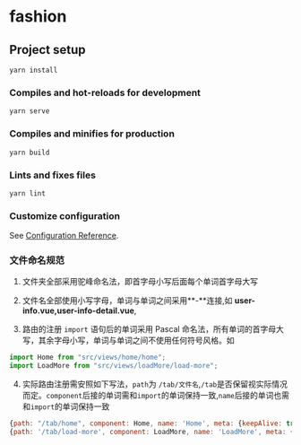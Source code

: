 # fashion

## Project setup

```
yarn install
```

### Compiles and hot-reloads for development

```
yarn serve
```

### Compiles and minifies for production

```
yarn build
```

### Lints and fixes files

```
yarn lint
```

### Customize configuration

See [Configuration Reference](https://cli.vuejs.org/config/).

### 文件命名规范

1. 文件夹全部采用驼峰命名法，即首字母小写后面每个单词首字母大写

2. 文件名全部使用小写字母，单词与单词之间采用**-**连接,如 **user-info.vue,user-info-detail.vue**,

3. 路由的注册 `import` 语句后的单词采用 Pascal 命名法，所有单词的首字母大写，其余字母小写，单词与单词之间不使用任何符号风格。如

```javascript
import Home from "src/views/home/home";
import LoadMore from "src/views/loadMore/load-more";
```

4. 实际路由注册需安照如下写法，`path`为 `/tab/文件名`,`/tab`是否保留视实际情况而定。`component`后接的单词需和`import`的单词保持一致,`name`后接的单词也需和`import`的单词保持一致

```javascript
{path: "/tab/home", component: Home, name: 'Home', meta: {keepAlive: true}},
{path: '/tab/load-more', component: LoadMore, name: 'LoadMore', meta: {keepAlive: true}},
```
